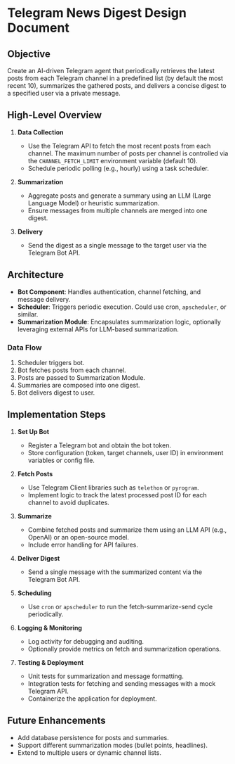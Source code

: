# Telegram News Digest Design Document

## Objective
Create an AI-driven Telegram agent that periodically retrieves the latest posts from each Telegram channel in a predefined list (by default the most recent 10), summarizes the gathered posts, and delivers a concise digest to a specified user via a private message.

## High-Level Overview
1. **Data Collection**
   - Use the Telegram API to fetch the most recent posts from each channel. The maximum number of posts per channel is controlled via the `CHANNEL_FETCH_LIMIT` environment variable (default 10).
   - Schedule periodic polling (e.g., hourly) using a task scheduler.

2. **Summarization**
   - Aggregate posts and generate a summary using an LLM (Large Language Model) or heuristic summarization.
   - Ensure messages from multiple channels are merged into one digest.

3. **Delivery**
   - Send the digest as a single message to the target user via the Telegram Bot API.

## Architecture
- **Bot Component**: Handles authentication, channel fetching, and message delivery.
- **Scheduler**: Triggers periodic execution. Could use cron, `apscheduler`, or similar.
- **Summarization Module**: Encapsulates summarization logic, optionally leveraging external APIs for LLM-based summarization.

### Data Flow
1. Scheduler triggers bot.
2. Bot fetches posts from each channel.
3. Posts are passed to Summarization Module.
4. Summaries are composed into one digest.
5. Bot delivers digest to user.

## Implementation Steps
1. **Set Up Bot**
   - Register a Telegram bot and obtain the bot token.
   - Store configuration (token, target channels, user ID) in environment variables or config file.

2. **Fetch Posts**
   - Use Telegram Client libraries such as `telethon` or `pyrogram`.
   - Implement logic to track the latest processed post ID for each channel to avoid duplicates.

3. **Summarize**
   - Combine fetched posts and summarize them using an LLM API (e.g., OpenAI) or an open-source model.
   - Include error handling for API failures.

4. **Deliver Digest**
   - Send a single message with the summarized content via the Telegram Bot API.

5. **Scheduling**
   - Use `cron` or `apscheduler` to run the fetch-summarize-send cycle periodically.

6. **Logging & Monitoring**
   - Log activity for debugging and auditing.
   - Optionally provide metrics on fetch and summarization operations.

7. **Testing & Deployment**
   - Unit tests for summarization and message formatting.
   - Integration tests for fetching and sending messages with a mock Telegram API.
   - Containerize the application for deployment.

## Future Enhancements
- Add database persistence for posts and summaries.
- Support different summarization modes (bullet points, headlines).
- Extend to multiple users or dynamic channel lists.

